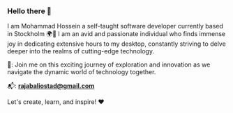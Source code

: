 ### Hello there 👋



I am Mohammad Hossein a self-taught software developer currently based in Stockholm 🌍🥶
I am an avid and passionate individual who finds immense joy in dedicating extensive hours to my desktop, constantly striving to delve deeper into the realms of cutting-edge technology.

🤝: Join me on this exciting journey of exploration and innovation as we navigate the dynamic world of technology together.

📬: **rajabaliostad@gmail.com**




Let's create, learn, and inspire! ❤️
